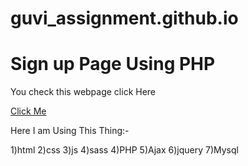 # guvi_assignment.github.io
# Sign up Page Using PHP
You check this webpage click Here

[Click Me](https://akash.twentyfive.link/login.php)

Here I am Using This Thing:-

1)html
2)css 
3)js
4)sass
4)PHP
5)Ajax
6)jquery
7)Mysql
